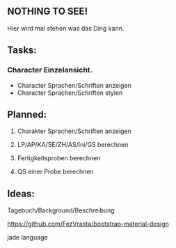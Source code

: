 ## NOTHING TO SEE!

Hier wird mal stehen was das Ding kann.

## Tasks:
### Character Einzelansicht.

* Character Sprachen/Schriften anzeigen
* Character Sprachen/Schriften stylen

## Planned:

1. Charakter Sprachen/Schriften anzeigen

1. LP/AP/KA/SE/ZH/AS/Ini/GS berechnen

1. Fertigkeitsproben berechnen

1. QS einer Probe berechnen

## Ideas: 
Tagebuch/Background/Beschreibung

https://github.com/FezVrasta/bootstrap-material-design

jade language
